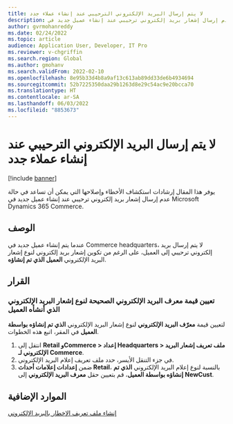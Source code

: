 ```yaml
---
title: لا يتم إرسال البريد الإلكتروني الترحيبي عند إنشاء عملاء جدد
description: يوفر هذا المقال إرشادات استكشاف الأخطاء وإصلاحها التي يمكن أن تساعد في حالة عدم إرسال إشعار بريد إلكتروني ترحيبي عند إنشاء عميل جديد في Microsoft Dynamics 365 Commerce.
author: gvrmohanreddy
ms.date: 02/24/2022
ms.topic: article
audience: Application User, Developer, IT Pro
ms.reviewer: v-chgriffin
ms.search.region: Global
ms.author: gmohanv
ms.search.validFrom: 2022-02-10
ms.openlocfilehash: 8e95b33d4b8a9af13c613ab89dd33de6b4934694
ms.sourcegitcommit: 52b7225350daa29b1263d8e29c54ac9e20bcca70
ms.translationtype: HT
ms.contentlocale: ar-SA
ms.lasthandoff: 06/03/2022
ms.locfileid: "8853673"
---
```

# <a name="welcome-email-is-not-sent-when-new-customers-are-created"></a>لا يتم إرسال البريد الإلكتروني الترحيبي عند إنشاء عملاء جدد

[!include [banner](../../includes/banner.md)]

يوفر هذا المقال إرشادات استكشاف الأخطاء وإصلاحها التي يمكن أن تساعد في حالة عدم إرسال إشعار بريد إلكتروني ترحيبي عند إنشاء عميل جديد في Microsoft Dynamics 365 Commerce.

## <a name="description"></a>‏‏الوصف‬

عندما يتم إنشاء عميل جديد في Commerce headquarters، لا يتم إرسال بريد إلكتروني ترحيبي إلى العميل، على الرغم من تكوين إشعار بريد إلكتروني لنوع إشعار البريد الإلكتروني **العميل الذي تم إنشاؤه**.

## <a name="resolution"></a>القرار

### <a name="set-the-correct-email-id-value-for-the-customer-created-email-notification-type"></a>تعيين قيمة معرف البريد الإلكتروني الصحيحة لنوع إشعار البريد الإلكتروني الذي أنشأه العميل

لتعيين قيمة **معرّف البريد الإلكتروني** لنوع إشعار البريد الإلكتروني **الذي تم إنشاؤه بواسطة العميل** في المقر، اتبع هذه الخطوات.

1. انتقل إلى **Retail وCommerce \> إعداد Headquarters \> ملف تعريف إشعار البريد الإلكتروني لـ Commerce**.
1. في جزء التنقل الأيسر، حدد ملف تعريف إعلام البريد الإلكتروني.
1. ضمن **إعدادات إعلامات أحداث Retail**، بالنسبة لنوع إعلام البريد الإلكتروني **الذي تم إنشاؤه بواسطة العميل**، قم بتعيين حقل **معرف البريد الإلكتروني** إلى **NewCust**.

## <a name="additional-resources"></a>الموارد الإضافية

[إنشاء ملف تعريف الإخطار بالبريد الإلكتروني](../email-notification-profiles.md)

